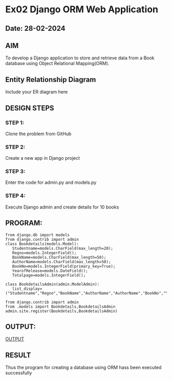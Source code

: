 # Ex02 Django ORM Web Application
## Date: 28-02-2024

## AIM
To develop a Django application to store and retrieve data from a Book database using Object Relational Mapping(ORM).

## Entity Relationship Diagram

Include your ER diagram here

## DESIGN STEPS

### STEP 1:
Clone the problem from GitHub

### STEP 2:
Create a new app in Django project

### STEP 3:
Enter the code for admin.py and models.py

### STEP 4:
Execute Django admin and create details for 10 books

## PROGRAM:
```
from django.db import models
from django.contrib import admin
class Bookdetails(models.Model):
   Studentname=models.CharField(max_length=20);
   Regno=models.IntegerField();
   BookName=models.CharField(max_length=50);
   AuthorName=models.CharField(max_length=50);
   BookNo=models.IntegerField(primary_key=True);
   YearofRelease=models.DateField();
   Totalpage=models.IntegerField();
   
class BookdetailsAdmin(admin.ModelAdmin):
   list_display=("Studentname","Regno","BookName","AuthorName","AuthorName","BookNo","YearofRelease","Totalpage");

from django.contrib import admin
from .models import Bookdetails,BookdetailsAdmin
admin.site.register(Bookdetails,BookdetailsAdmin)
```
## OUTPUT:

[OUTPUT](<screen shot of ORM PROJECT.pdf>)


## RESULT
Thus the program for creating a database using ORM hass been executed successfully

